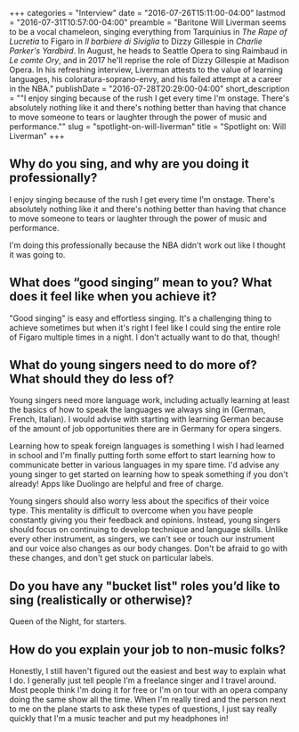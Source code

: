 +++
categories = "Interview"
date = "2016-07-26T15:11:00-04:00"
lastmod = "2016-07-31T10:57:00-04:00"
preamble = "Baritone Will Liverman seems to be a vocal chameleon, singing everything from Tarquinius in *The Rape of Lucretia* to Figaro in *Il barbiere di Siviglia* to Dizzy Gillespie in *Charlie Parker's Yardbird*. In August, he heads to Seattle Opera to sing Raimbaud in *Le comte Ory*, and in 2017 he'll reprise the role of Dizzy Gillespie at Madison Opera. In his refreshing interview, Liverman attests to the value of learning languages, his coloratura-soprano-envy, and his failed attempt at a career in the NBA."
publishDate = "2016-07-28T20:29:00-04:00"
short_description = "\"I enjoy singing because of the rush I get every time I'm onstage. There's absolutely nothing like it and there's nothing better than having that chance to move someone to tears or laughter through the power of music and performance.\""
slug = "spotlight-on-will-liverman"
title = "Spotlight on: Will Liverman"
+++

## Why do you sing, and why are you doing it professionally?

I enjoy singing because of the rush I get every time I'm onstage. There's absolutely nothing like it and there's nothing better than having that chance to move someone to tears or laughter through the power of music and performance. 

I'm doing this professionally because the NBA didn't work out like I thought it was going to.

## What does “good singing” mean to you? What does it feel like when you achieve it?

"Good singing" is easy and effortless singing. It's a challenging thing to achieve sometimes but when it's right I feel like I could sing the entire role of Figaro multiple times in a night. I don't actually want to do that, though!

## What do young singers need to do more of? What should they do less of?

Young singers need more language work, including actually learning at least the basics of how to speak the languages we always sing in (German, French, Italian). I would advise with starting with learning German because of the amount of job opportunities there are in Germany for opera singers. 

Learning how to speak foreign languages is something I wish I had learned in school and I'm finally putting forth some effort to start learning how to communicate better in various languages in my spare time. I'd advise any young singer to get started on learning how to speak something if you don't already! Apps like Duolingo are helpful and free of charge. 

Young singers should also worry less about the specifics of their voice type. This mentality is difficult to overcome when you have people constantly giving you their feedback and opinions. Instead, young singers should focus on continuing to develop technique and language skills. Unlike every other instrument, as singers, we can't see or touch our instrument and our voice also changes as our body changes. Don't be afraid to go with these changes, and don't get stuck on particular labels.

## Do you have any "bucket list" roles you’d like to sing (realistically or otherwise)?

Queen of the Night, for starters. 

## How do you explain your job to non-music folks?

Honestly, I still haven't figured out the easiest and best way to explain what I do. I generally just tell people I'm a freelance singer and I travel around.  Most people think I'm doing it for free or I'm on tour with an opera company doing the same show all the time. When I'm really tired and the person next to me on the plane starts to ask these types of questions, I just say really quickly that I'm a music teacher and put my headphones in!
